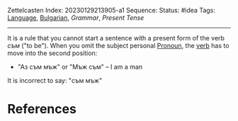 Zettelcasten Index: 20230129213905-a1
Sequence:
Status: #idea
Tags: [Language](Language.md), [Bulgarian](Bulgarian.md), *Grammar*, *Present Tense*

---

It is a rule that you cannot start a sentence with a present form of the verb *съм* ("to be"). When you omit the subject personal [Pronoun](Pronoun.md), the [verb](Verb.md) has to move into the second position:

* "Аз съм мъж" or "Мъж съм" – I am a man

It is incorrect to say: "съм мъж"

# References
